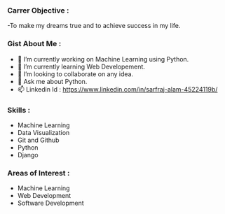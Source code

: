 ### Carrer Objective :
  -To make my dreams true and to achieve success in my life.
  
### Gist About Me : 
- 🔭 I’m currently working on Machine Learning using Python.
- 🌱 I’m currently learning Web Developement.
- 👯 I’m looking to collaborate on any idea.
- 💬 Ask me about Python.
- 📫 Linkedin Id : https://www.linkedin.com/in/sarfraj-alam-45224119b/

### Skills :
  - Machine Learning
  - Data Visualization
  - Git and Github
  - Python
  - Django
  
### Areas of Interest : 
  - Machine Learning
  - Web Development
  - Software Development
